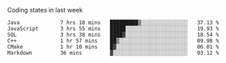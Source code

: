 Coding states in last week

<!--START_SECTION:waka-->

```text
Java             7 hrs 18 mins   █████████▒░░░░░░░░░░░░░░░   37.13 %
JavaScript       3 hrs 55 mins   █████░░░░░░░░░░░░░░░░░░░░   19.93 %
SQL              3 hrs 38 mins   ████▓░░░░░░░░░░░░░░░░░░░░   18.54 %
C++              1 hr 57 mins    ██▒░░░░░░░░░░░░░░░░░░░░░░   09.98 %
CMake            1 hr 10 mins    █▓░░░░░░░░░░░░░░░░░░░░░░░   06.01 %
Markdown         36 mins         ▓░░░░░░░░░░░░░░░░░░░░░░░░   03.12 %
```

<!--END_SECTION:waka-->
